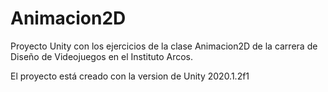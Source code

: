 # Animacion2D
 Proyecto Unity con los ejercicios de la clase Animacion2D de la carrera de Diseño de Videojuegos en el Instituto Arcos.
 
El proyecto está creado con la version de Unity 2020.1.2f1 
